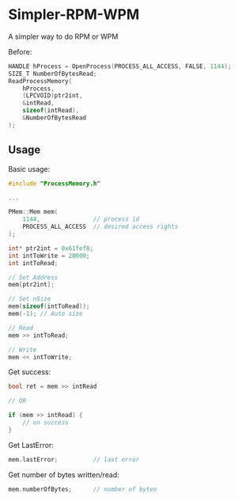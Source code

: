 # Simpler-RPM-WPM
A simpler way to do RPM or WPM  

Before:
```cpp
HANDLE hProcess = OpenProcess(PROCESS_ALL_ACCESS, FALSE, 1144);
SIZE_T NumberOfBytesRead;
ReadProcessMemory(
    hProcess,
    (LPCVOID)ptr2int,
    &intRead,
    sizeof(intRead),
    &NumberOfBytesRead
);
```

## Usage  

Basic usage:
```cpp
#include "ProcessMemory.h"

...

PMem::Mem mem(
    1144,               // process id
    PROCESS_ALL_ACCESS  // desired access rights
);

int* ptr2int = 0x61fef8;
int intToWrite = 20000;
int intToRead;

// Set Address
mem[ptr2int];

// Set nSize
mem(sizeof(intToRead));
mem(-1); // Auto size

// Read
mem >> intToRead;

// Write
mem << intToWrite;
```

Get success:  
```cpp
bool ret = mem >> intRead

// OR

if (mem >> intRead) {
    // on success
}
```

Get LastError:   
```cpp
mem.lastError;          // last error
```

Get number of bytes written/read:   
```cpp
mem.numberOfBytes;      // number of bytes
```

